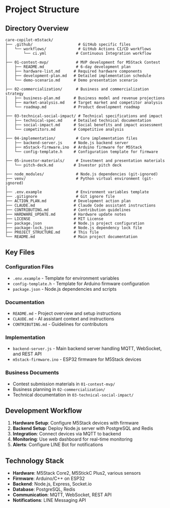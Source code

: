 # Project Structure

## Directory Overview

```
care-copilot-m5stack/
├── .github/                    # GitHub specific files
│   └── workflows/              # GitHub Actions CI/CD workflows
│       └── ci.yml             # Continuous Integration workflow
│
├── 01-contest-mvp/            # MVP development for M5Stack Contest
│   ├── README.md              # 6-day development plan
│   ├── hardware-list.md      # Required hardware components
│   ├── development-plan.md   # Detailed implementation schedule
│   └── demo-scenario.md      # Demo presentation scenario
│
├── 02-commercialization/      # Business and commercialization strategy
│   ├── business-plan.md      # Business model and revenue projections
│   ├── market-analysis.md    # Target market and competitor analysis
│   └── roadmap.md            # Product development roadmap
│
├── 03-technical-social-impact/ # Technical specifications and impact
│   ├── technical-spec.md     # Detailed technical documentation
│   ├── social-impact.md      # Social benefits and impact assessment
│   └── competitors.md        # Competitive analysis
│
├── 04-implementation/         # Core implementation files
│   ├── backend-server.js     # Node.js backend server
│   ├── m5stack-firmware.ino  # Arduino firmware for M5Stack
│   └── config-template.h     # Configuration template for firmware
│
├── 05-investor-materials/     # Investment and presentation materials
│   └── pitch-deck.md         # Investor pitch deck
│
├── node_modules/              # Node.js dependencies (git-ignored)
├── venv/                      # Python virtual environment (git-ignored)
│
├── .env.example               # Environment variables template
├── .gitignore                 # Git ignore file
├── ACTION_PLAN.md            # Development action plan
├── CLAUDE.md                 # Claude Code assistant instructions
├── CONTRIBUTING.md           # Contribution guidelines
├── HARDWARE_UPDATE.md        # Hardware update notes
├── LICENSE                   # MIT License
├── package.json              # Node.js project configuration
├── package-lock.json         # Node.js dependency lock file
├── PROJECT_STRUCTURE.md      # This file
└── README.md                 # Main project documentation
```

## Key Files

### Configuration Files
- `.env.example` - Template for environment variables
- `config-template.h` - Template for Arduino firmware configuration
- `package.json` - Node.js dependencies and scripts

### Documentation
- `README.md` - Project overview and setup instructions
- `CLAUDE.md` - AI assistant context and instructions
- `CONTRIBUTING.md` - Guidelines for contributors

### Implementation
- `backend-server.js` - Main backend server handling MQTT, WebSocket, and REST API
- `m5stack-firmware.ino` - ESP32 firmware for M5Stack devices

### Business Documents
- Contest submission materials in `01-contest-mvp/`
- Business planning in `02-commercialization/`
- Technical documentation in `03-technical-social-impact/`

## Development Workflow

1. **Hardware Setup**: Configure M5Stack devices with firmware
2. **Backend Setup**: Deploy Node.js server with PostgreSQL and Redis
3. **Integration**: Connect devices via MQTT to backend
4. **Monitoring**: Use web dashboard for real-time monitoring
5. **Alerts**: Configure LINE Bot for notifications

## Technology Stack

- **Hardware**: M5Stack Core2, M5StickC Plus2, various sensors
- **Firmware**: Arduino/C++ on ESP32
- **Backend**: Node.js, Express, Socket.io
- **Database**: PostgreSQL, Redis
- **Communication**: MQTT, WebSocket, REST API
- **Notifications**: LINE Messaging API